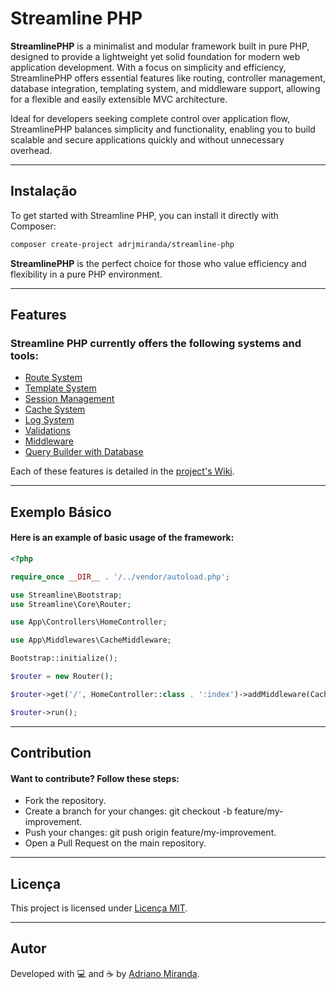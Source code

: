 # Streamline PHP

**StreamlinePHP** is a minimalist and modular framework built in pure PHP, designed to provide a lightweight yet solid foundation for modern web application development. With a focus on simplicity and efficiency, StreamlinePHP offers essential features like routing, controller management, database integration, templating system, and middleware support, allowing for a flexible and easily extensible MVC architecture.

Ideal for developers seeking complete control over application flow, StreamlinePHP balances simplicity and functionality, enabling you to build scalable and secure applications quickly and without unnecessary overhead.

---

## **Instalação**

To get started with Streamline PHP, you can install it directly with Composer:

```bash
composer create-project adrjmiranda/streamline-php
```

**StreamlinePHP** is the perfect choice for those who value efficiency and flexibility in a pure PHP environment.

---

## Features

### Streamline PHP currently offers the following systems and tools:

- [Route System](https://github.com/adrjmiranda/streamline-php/wiki/Route-System)
- [Template System](https://github.com/adrjmiranda/streamline-php/wiki/Template-System)
- [Session Management](https://github.com/adrjmiranda/streamline-php/wiki/Session-Management)
- [Cache System](https://github.com/adrjmiranda/streamline-php/wiki/Cache-System)
- [Log System](https://github.com/adrjmiranda/streamline-php/wiki/Log-System)
- [Validations](https://github.com/adrjmiranda/streamline-php/wiki/Validations)
- [Middleware](https://github.com/adrjmiranda/streamline-php/wiki/Middleware)
- [Query Builder with Database](https://github.com/adrjmiranda/streamline-php/wiki/Query-Builder-with-Database)

Each of these features is detailed in the [project's Wiki](https://github.com/adrjmiranda/streamline-php/wiki).

---

## Exemplo Básico

#### Here is an example of basic usage of the framework:

```php
<?php

require_once __DIR__ . '/../vendor/autoload.php';

use Streamline\Bootstrap;
use Streamline\Core\Router;

use App\Controllers\HomeController;

use App\Middlewares\CacheMiddleware;

Bootstrap::initialize();

$router = new Router();

$router->get('/', HomeController::class . ':index')->addMiddleware(CacheMiddleware::class)->alias('home_page');

$router->run();
```

---

## Contribution

#### Want to contribute? Follow these steps:

- Fork the repository.
- Create a branch for your changes: git checkout -b feature/my-improvement.
- Push your changes: git push origin feature/my-improvement.
- Open a Pull Request on the main repository.

---

## Licença

This project is licensed under [Licença MIT](LICENSE).

---

## Autor

Developed with 💻 and ☕ by [Adriano Miranda](https://github.com/adrjmiranda).
